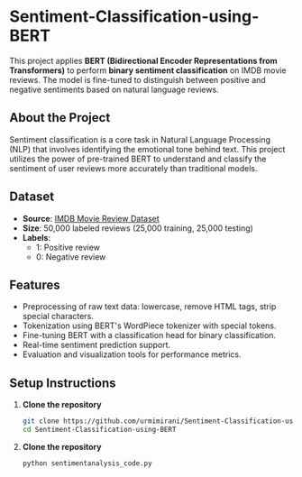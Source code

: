# Sentiment-Classification-using-BERT

This project applies **BERT (Bidirectional Encoder Representations from Transformers)** to perform **binary sentiment classification** on IMDB movie reviews. The model is fine-tuned to distinguish between positive and negative sentiments based on natural language reviews.

## About the Project
Sentiment classification is a core task in Natural Language Processing (NLP) that involves identifying the emotional tone behind text. This project utilizes the power of pre-trained BERT to understand and classify the sentiment of user reviews more accurately than traditional models.

## Dataset
- **Source**: [IMDB Movie Review Dataset](https://ai.stanford.edu/~amaas/data/sentiment/)
- **Size**: 50,000 labeled reviews (25,000 training, 25,000 testing)
- **Labels**: 
  - 1: Positive review
  - 0: Negative review

## Features
- Preprocessing of raw text data: lowercase, remove HTML tags, strip special characters.
- Tokenization using BERT's WordPiece tokenizer with special tokens.
- Fine-tuning BERT with a classification head for binary classification.
- Real-time sentiment prediction support.
- Evaluation and visualization tools for performance metrics.

## Setup Instructions
1. **Clone the repository**  
   ```bash
   git clone https://github.com/urmimirani/Sentiment-Classification-using-BERT.git
   cd Sentiment-Classification-using-BERT
2. **Clone the repository**
   ```bash
   python sentimentanalysis_code.py

